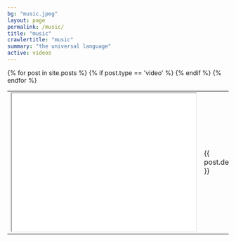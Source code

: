 ```yaml
---
bg: "music.jpeg"
layout: page
permalink: /music/
title: "music"
crawlertitle: "music"
summary: "the universal language"
active: videos
---
```

 <table style="width:100%">
{% for post in site.posts %}
  {% if post.type == 'video' %}
<tr>
 <td><iframe width="420" height="315"
  src="{{ post.link }}">
  </iframe></td><td> {{ post.description }}</td>
</tr>
  {% endif %}
{% endfor %}
</table> 
